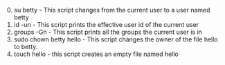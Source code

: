 0. su betty   - This script changes from the current user to a user named betty
1. id -un     - This script prints the effective user id of the current user
2. groups -Gn - This script prints all the groups the current user is in
3. sudo chown betty hello - This script changes the owner of the file hello to betty.
4. touch hello - this script creates an empty file named hello
